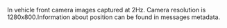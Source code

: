 In vehicle front camera images captured at 2Hz. Camera resolution is 1280x800.Information about position can be found in messages metadata.
